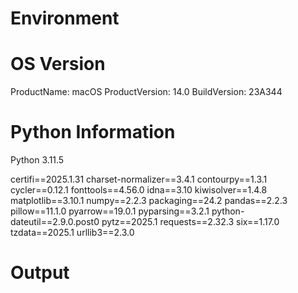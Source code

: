 # Environment

# OS Version

ProductName:            macOS
ProductVersion:         14.0
BuildVersion:           23A344

# Python Information
Python 3.11.5

certifi==2025.1.31
charset-normalizer==3.4.1
contourpy==1.3.1
cycler==0.12.1
fonttools==4.56.0
idna==3.10
kiwisolver==1.4.8
matplotlib==3.10.1
numpy==2.2.3
packaging==24.2
pandas==2.2.3
pillow==11.1.0
pyarrow==19.0.1
pyparsing==3.2.1
python-dateutil==2.9.0.post0
pytz==2025.1
requests==2.32.3
six==1.17.0
tzdata==2025.1
urllib3==2.3.0

# Output

